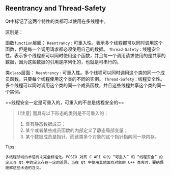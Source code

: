 
## Reentrancy and Thread-Safety

Qt中标记了这两个特性的类都可以使用在多线程中。

区别是：

函数`function`层面：
`Reentrancy` :  可重入性。表示多个线程都可以同时调用这个函数，但是每一个调用请求都必须使用自己的数据。
`Thread-Safety` : 线程安全性。表示多个线程都可以同时使用这个函数，并且每一个调用请求使用的是共享的数据，因为这些数据的引用是序列化的，也就是可串行的。

类`class`层面：
`Reentrancy` :  可重入性。多个线程可以同时调用这个类的同一个成员函数，只要每个线程使用这个类的不同的实例。
`Thread-Safety` : 线程安全性。多个线程可以同时调用这个类的同一个成员函数，并且这些线程共享这个类的同一个实例。

==线程安全一定是可重入的，可重入的不总是线程安全的==

> [!注意]
> 而具有以下形态的类则是不可重入的：
> 1. 具有静态数据成员；
> 2. 某个或者某些成员函数的内部定义了静态局部变量； 
> 3. 某个数据成员是指针，而该类多个对象的这个指针指向同一块内存。

Tips:
```
多线程领域的术语尚未完全标准化。POSIX 对其 C API 中的 “可重入” 和 “线程安全” 的定义与 Qt 中的定义存在一定的差异。当在 Qt 中使用其他面向对象的 C++ 类库时，要确保理解这些术语的含义。
```
